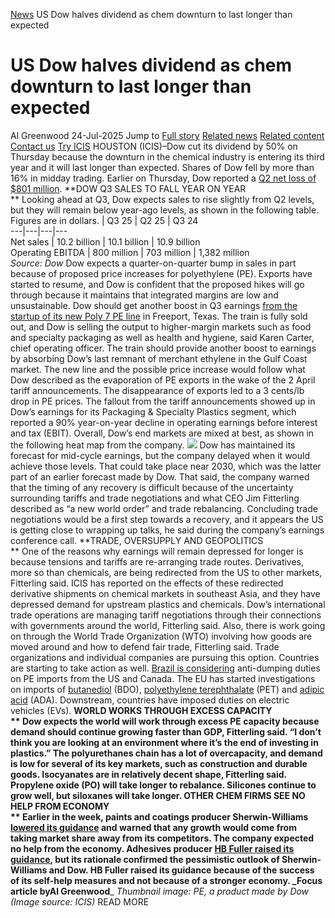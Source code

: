 [News](https://www.icis.com/explore/resources/news/) US Dow halves dividend as chem downturn to last longer than expected
# US Dow halves dividend as chem downturn to last longer than expected
Al Greenwood
24-Jul-2025
Jump to
[Full story](https://www.icis.com/explore/resources/news/2025/07/24/11121979/us-dow-halves-dividend-as-chem-downturn-to-last-longer-than-expected/#full-story)
[Related news](https://www.icis.com/explore/resources/news/2025/07/24/11121979/us-dow-halves-dividend-as-chem-downturn-to-last-longer-than-expected/#related-articles)
[Related content](https://www.icis.com/explore/resources/news/2025/07/24/11121979/us-dow-halves-dividend-as-chem-downturn-to-last-longer-than-expected/#related-contents)
[Contact us](https://www.icis.com/explore/resources/news/2025/07/24/11121979/us-dow-halves-dividend-as-chem-downturn-to-last-longer-than-expected/#contact-us)
[Try ICIS](https://www.icis.com/explore/contact/try-icis-today/?intcmp=individual-news_try-icis)
HOUSTON (ICIS)–Dow cut its dividend by 50% on Thursday because the downturn in the chemical industry is entering its third year and it will last longer than expected. 
Shares of Dow fell by more than 16% in midday trading. 
Earlier on Thursday, Dow reported a [ Q2 net loss of $801 million](https://subscriber.icis.com/news/petchem/news-article-00111121926). 
**DOW Q3 SALES TO FALL YEAR ON YEAR  
** Looking ahead at Q3, Dow expects sales to rise slightly from Q2 levels, but they will remain below year-ago levels, as shown in the following table. Figures are in dollars. 
|  Q3 25  |  Q2 25  |  Q3 24   
---|---|---|---  
Net sales  |  10.2 billion  |  10.1 billion  |  10.9 billion   
Operating EBITDA  |  800 million  |  703 million  |  1,382 million   
_Source: Dow_
Dow expects a quarter-on-quarter bump in sales in part because of proposed price increases for polyethylene (PE). Exports have started to resume, and Dow is confident that the proposed hikes will go through because it maintains that integrated margins are low and unsustainable. 
Dow should get another boost in Q3 earnings [ from the startup of its new Poly 7 PE line](https://subscriber.icis.com/search/news/petchem/news-article-00111106864) in Freeport, Texas. 
The train is fully sold out, and Dow is selling the output to higher-margin markets such as food and specialty packaging as well as health and hygiene, said Karen Carter, chief operating officer. The train should provide another boost to earnings by absorbing Dow’s last remnant of merchant ethylene in the Gulf Coast market. 
The new line and the possible price increase would follow what Dow described as the evaporation of PE exports in the wake of the 2 April tariff announcements. The disappearance of exports led to a 3 cents/lb drop in PE prices. 
The fallout from the tariff announcements showed up in Dow’s earnings for its Packaging & Specialty Plastics segment, which reported a 90% year-on-year decline in operating earnings before interest and tax (EBIT). 
Overall, Dow’s end markets are mixed at best, as shown in the following heat map from the company. 
_![](https://www.icis.com/explore/resources/news/2025/07/24/11121979/us-dow-halves-dividend-as-chem-downturn-to-last-longer-than-expected/)_
Dow has maintained its forecast for mid-cycle earnings, but the company delayed when it would achieve those levels. That could take place near 2030, which was the latter part of an earlier forecast made by Dow. 
That said, the company warned that the timing of any recovery is difficult because of the uncertainty surrounding tariffs and trade negotiations and what CEO Jim Fitterling described as “a new world order” and trade rebalancing. 
Concluding trade negotiations would be a first step towards a recovery, and it appears the US is getting close to wrapping up talks, he said during the company’s earnings conference call. 
**TRADE, OVERSUPPLY AND GEOPOLITICS  
** One of the reasons why earnings will remain depressed for longer is because tensions and tariffs are re-arranging trade routes. 
Derivatives, more so than chemicals, are being redirected from the US to other markets, Fitterling said. 
ICIS has reported on the effects of these redirected derivative shipments on chemical markets in southeast Asia, and they have depressed demand for upstream plastics and chemicals. 
Dow’s international trade operations are managing tariff negotiations through their connections with governments around the world, Fitterling said. 
Also, there is work going on through the World Trade Organization (WTO) involving how goods are moved around and how to defend fair trade, Fitterling said. Trade organizations and individual companies are pursuing this option. 
Countries are starting to take action as well. [ Brazil is considering](https://subscriber.icis.com/search/news/petchem/news-article-00111105536) anti-dumping duties on PE imports from the US and Canada. 
The EU has started investigations on imports of [ butanediol](https://subscriber.icis.com/search/news/petchem/news-article-00111109136) (BDO), [ polyethylene terephthalate](https://subscriber.icis.com/search/news/petchem/news-article-00111120634) (PET) and [ adipic acid](https://subscriber.icis.com/search/news/petchem/news-article-00111085197) (ADA). 
Downstream, countries have imposed duties on electric vehicles (EVs). 
**WORLD WORKS THROUGH EXCESS CAPACITY  
** Dow expects the world will work through excess PE capacity because demand should continue growing faster than GDP, Fitterling said. “I don’t think you are looking at an environment where it’s the end of investing in plastics.” 
The polyurethanes chain has a lot of overcapacity, and demand is low for several of its key markets, such as construction and durable goods. 
Isocyanates are in relatively decent shape, Fitterling said. Propylene oxide (PO) will take longer to rebalance. 
Silicones continue to grow well, but siloxanes will take longer. 
**OTHER CHEM FIRMS SEE NO HELP FROM ECONOMY  
** Earlier in the week, paints and coatings producer Sherwin-Williams [ lowered its guidance](https://subscriber.icis.com/search/news/petchem/news-article-00111121049) and warned that any growth would come from taking market share away from its competitors. The company expected no help from the economy. 
Adhesives producer [ HB Fuller raised its guidance](https://subscriber.icis.com/search/news/petchem/news-article-00111114248), but its rationale confirmed the pessimistic outlook of Sherwin-Williams and Dow. 
HB Fuller raised its guidance because of the success of its self-help measures and not because of a stronger economy. 
_Focus article by**Al Greenwood**_
_Thumbnail image: PE, a product made by Dow (Image source: ICIS)_
READ MORE